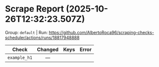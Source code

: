 # Scrape Report (2025-10-26T12:32:23.507Z)

Group: `default`  |  Run: https://github.com/AlbertoRoca96/scraping-checks-scheduler/actions/runs/18817948888

| Check | Changed | Keys | Error |
|---|:---:|:--|:--|
| `example_h1` | — |  |  |
